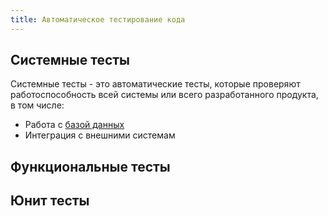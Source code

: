```yaml
---
title: Автоматическое тестирование кода
---
```


## Системные тесты
Системные тесты - это автоматические тесты, которые проверяют работоспособность всей системы или всего разработанного продукта, в том числе:
- Работа с [базой данных](../Developing/Databases/Database.md)
- Интеграция с внешними системам

## Функциональные тесты

## Юнит тесты